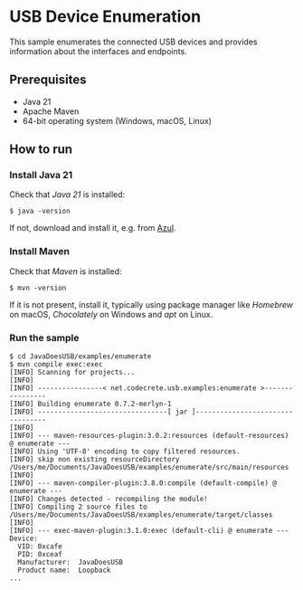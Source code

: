 # USB Device Enumeration

This sample enumerates the connected USB devices and provides information about the interfaces and endpoints.

## Prerequisites

- Java 21
- Apache Maven
- 64-bit operating system (Windows, macOS, Linux)

## How to run

### Install Java 21

Check that *Java 21* is installed:

```shell
$ java -version
```

If not, download and install it, e.g. from [Azul](https://www.azul.com/downloads/?package=jdk).

### Install Maven

Check that *Maven* is installed:

```shell
$ mvn -version
```

If it is not present, install it, typically using package manager like *Homebrew* on macOS, *Chocolately* on Windows and *apt* on Linux.

### Run the sample

```shell
$ cd JavaDoesUSB/examples/enumerate
$ mvn compile exec:exec
[INFO] Scanning for projects...
[INFO] 
[INFO] ----------------< net.codecrete.usb.examples:enumerate >----------------
[INFO] Building enumerate 0.7.2-merlyn-1
[INFO] --------------------------------[ jar ]---------------------------------
[INFO] 
[INFO] --- maven-resources-plugin:3.0.2:resources (default-resources) @ enumerate ---
[INFO] Using 'UTF-8' encoding to copy filtered resources.
[INFO] skip non existing resourceDirectory /Users/me/Documents/JavaDoesUSB/examples/enumerate/src/main/resources
[INFO] 
[INFO] --- maven-compiler-plugin:3.8.0:compile (default-compile) @ enumerate ---
[INFO] Changes detected - recompiling the module!
[INFO] Compiling 2 source files to /Users/me/Documents/JavaDoesUSB/examples/enumerate/target/classes
[INFO] 
[INFO] --- exec-maven-plugin:3.1.0:exec (default-cli) @ enumerate ---
Device:
  VID: 0xcafe
  PID: 0xceaf
  Manufacturer:  JavaDoesUSB
  Product name:  Loopback
...
```
